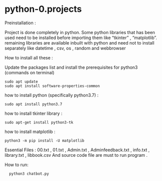 # python-0.projects

Preinstallation :

Project is done completely in python. Some python libraries
that has been used need to be installed before importing them
like “tkinter” , “matplotlib”.
      remaining libraries are available inbuilt with python and need
not to install separately like datetime , csv, os , random and
webbrowser

How to install all these :

Update the packages list and install the prerequisites for python3
(commands on terminal)

    sudo apt update
    sudo apt install software-properties-common
    
how to install python (specifically python3.7) :

    sudo apt install python3.7
    
how to install tkinter library :

    sudo apt-get install python3-tk
    
how to install matplotlib :

    python3 -m pip install -U matplotlib
    
Essential Files :    00.txt , 01.txt , Admin.txt , Adminfeedback.txt , info.txt ,
library.txt , libbook.csv And source code file are must to run
program .

How to run:

      python3 chatbot.py
      
